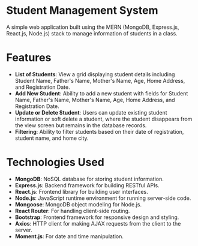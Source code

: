 # Student Management System
A simple web application built using the MERN (MongoDB, Express.js, React.js, Node.js) stack to manage information of students in a class.

# Features
- **List of Students**: View a grid displaying student details including Student Name, Father's Name, Mother's Name, Age, Home Address, and Registration Date.
- **Add New Student**: Ability to add a new student with fields for Student Name, Father's Name, Mother's Name, Age, Home Address, and Registration Date.
- **Update or Delete Student**: Users can update existing student information or soft delete a student, where the student disappears from the view screen but remains in the database records.
- **Filtering**: Ability to filter students based on their date of registration, student name, and home city.

# Technologies Used
- **MongoDB**: NoSQL database for storing student information.
- **Express.js**: Backend framework for building RESTful APIs.
- **React.js**: Frontend library for building user interfaces.
- **Node.js**: JavaScript runtime environment for running server-side code.
- **Mongoose**: MongoDB object modeling for Node.js.
- **React Router**: For handling client-side routing.
- **Bootstrap**: Frontend framework for responsive design and styling.
- **Axios**: HTTP client for making AJAX requests from the client to the server.
- **Moment.js**: For date and time manipulation.

